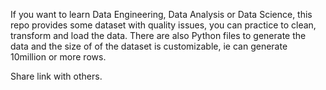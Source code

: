 If you want to learn Data Engineering, Data Analysis or Data Science, this repo provides some dataset with quality issues, you can practice to clean, transform and load the data.
There are also Python files to generate the data and the size of of the dataset is customizable, ie can generate 10million or more rows.

Share link with others. 
